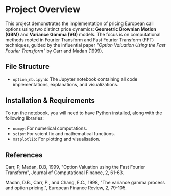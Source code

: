 # Project Overview

This project demonstrates the implementation of pricing European call options using two distinct price dynamics: **Geometric Brownian Motion (GBM)** and **Variance Gamma (VG)** models. The focus is on computational methods rooted in Fourier Transform and Fast Fourier Transform (FFT) techniques, guided by the influential paper *"Option Valuation Using the Fast Fourier Transform"* by Carr and Madan (1999).

## File Structure

- `option_nb.ipynb`: The Jupyter notebook containing all code implementations, explanations, and visualizations.

## Installation & Requirements

To run the notebook, you will need to have Python installed, along with the following libraries:

- `numpy`: For numerical computations.
- `scipy`: For scientific and mathematical functions.
- `matplotlib`: For plotting and visualisation.

## References

Carr, P, Madan, D.B, 1999, "Option Valuation using the Fast Fourier Transform", Journal of Computational Finance, 2, 61-63.

Madan, D.B., Carr, P., and Chang, E.C., 1998, "The variance gamma process and option pricing.", European Finance Review, 2, 79-105.

